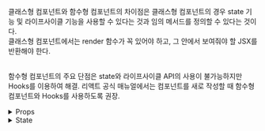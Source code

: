 클래스형 컴포넌트와 함수형 컴포넌트의 차이점은 클래스형 컴포넌트의 경우 state 기능 및 라이프사이클 기능을 사용할 수 있다는 것과 임의 메서드를 정의할 수 있다는 것이다.<br>
클래스형 컴포넌트에서는 render 함수가 꼭 있어야 하고, 그 안에서 보여줘야 할 JSX를 반환해야 한다.<br>
<br>

함수형 컴포넌트의 주요 단점은 state와 라이프사이클 API의 사용이 불가능하지만 Hooks를 이용하여 해결.
리액트 공식 매뉴얼에서는 컴포넌트를 새로 작성할 때 함수형 컴포넌트와 Hooks를 사용하도록 권장.<br>

<details>
  <summary>Props</summary>

  props는 properties를 줄인 표현으로 컴포넌트 속성을 설정할 때 사용하는 요소. props 값은 해당 컴포넌트를 불러와 사용하는 부모 컴포넌트(현 상황에서는 App 컴포넌트가 부모 컴포넌트입니다)에서 설정할 수 있다.

  객체에서 값을 추출=>함수형 컴포넌트에서 props를 사용할 때 파라미터 부분에서 비구조화 할당 문법을 사용
  비구조화 할당 예)

```
const MyComponent = ({ name, children }) => {
  return (
    <div>
      안녕하세요, 제 이름은 {name}입니다. <br />
      children 값은 {children}
      입니다.
    </div>
  );
};
```

</details>

<details>
  <summary>State</summary>

  리액트에서 state는 컴포넌트 내부에서 바뀔 수 있는 값을 의미.<br>
  props는 컴포넌트가 사용되는 과정에서 부모 컴포넌트가 설정하는 값이며, 컴포넌트 자신은 해당 props를 읽기 전용으로만 사용가능.<br>
</details>
